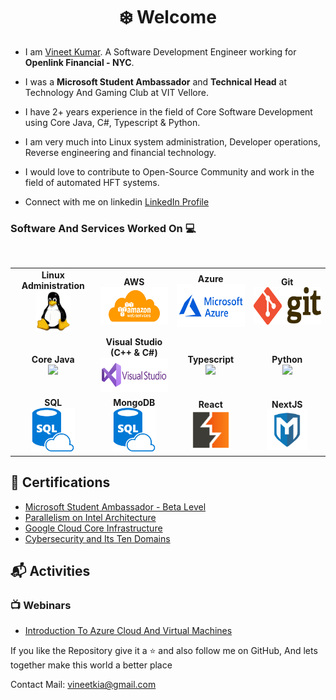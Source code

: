 <h1 align="center"> ❄️ Welcome </h1>


* I am [Vineet Kumar](https://www.linkedin.com/in/-vineet/). A Software Development Engineer working for <b>Openlink Financial - NYC</b>.

* I was a <b>Microsoft Student Ambassador</b> and <b>Technical Head</b> at Technology And Gaming Club at VIT Vellore.

* I have 2+ years experience in the field of Core Software Development using Core Java, C#, Typescript & Python.
  
* I am very much into Linux system administration, Developer operations, Reverse engineering and financial technology.
  
* I would love to contribute to Open-Source Community and work in the field of automated HFT systems.

* Connect with me on linkedin [LinkedIn Profile](https://www.linkedin.com/in/-vineet/)

### Software And Services Worked On :computer:

<br>
<table>
<tbody>
<tr>

  <td align="center" width="20%">
    <span><b><center>Linux Administration</center></b></span> 
    <img height=65px src="https://raw.githubusercontent.com/vineetkia/vineetkia/main/LOGO/Linux.png"> 
  </td>
  <td align="center" width="20%">
    <span><b><center>AWS</center></b></span> 
    <img height=60px src="https://raw.githubusercontent.com/vineetkia/vineetkia/main/LOGO/AWS.png"> 
  </td>
  <td align="center" width="20%">
    <span><b><center>Azure</center></b></span> 
    <img height=69px src="https://raw.githubusercontent.com/vineetkia/vineetkia/main/LOGO/Azure.png"> 
  </td>
  <td align="center" width="20%">
    <span><b><center>Git</center></b></span> 
    <img height=60px src="https://raw.githubusercontent.com/vineetkia/vineetkia/main/LOGO/Git.png"> 
  </td>

</tr>
<tr>
  <td align="center" width="20%">
    <span><b><center>Core Java</center></b></span> 
    <img height=75px src="https://brandslogos.com/wp-content/uploads/images/large/java-logo-1.png"> 
  </td>
  <td align="center" width="20%">
    <span><b><center>Visual Studio (C++ & C#)</center></b></span> 
    <img height=55px src="https://raw.githubusercontent.com/vineetkia/vineetkia/main/LOGO/Visual%20Studio.png"> 
  </td>
  <td align="center" width="20%">
    <span><b><center>Typescript</center></b></span> 
    <img height=65px src="https://cdn.iconscout.com/icon/free/png-512/free-typescript-3521774-2945272.png"> 
  </td>
  <td align="center" width="20%">
    <span><b><center>Python</center></b></span> 
    <img height=65px src="https://upload.wikimedia.org/wikipedia/commons/thumb/f/f8/Python_logo_and_wordmark.svg/972px-Python_logo_and_wordmark.svg.png"> 
  </td>
</tr>

<tr>
  <td align="center" width="20%">
    <span><b><center>SQL</center></b></span> 
    <img height=70px src="https://raw.githubusercontent.com/vineetkia/vineetkia/main/LOGO/SQL.png"> 
  </td>
  <td align="center" width="20%">
    <span><b><center>MongoDB</center></b></span> 
    <img height=70px src="https://raw.githubusercontent.com/vineetkia/vineetkia/main/LOGO/SQL.png"> 
  </td>
  <td align="center" width="20%">
    <span><b><center>React</center></b></span> 
    <img height=65px src="https://raw.githubusercontent.com/vineetkia/vineetkia/main/LOGO/BurpSuite.png"> 
  </td>
  <td align="center" width="20%">
    <span><b><center>NextJS</center></b></span> 
    <img height=65px src="https://raw.githubusercontent.com/vineetkia/vineetkia/main/LOGO/Metasploit.png"> 
  </td>
</tr>
</tbody>
</table>
 
## :scroll: Certifications

- [Microsoft Student Ambassador - Beta Level](https://studentambassadors.microsoft.com/certificate/8995e659-7865-4812-8533-7c5d7b2fa2f8)
- [Parallelism on Intel Architecture](https://www.coursera.org/account/accomplishments/verify/W6L5AWMYBXJB)
- [Google Cloud Core Infrastructure](https://www.coursera.org/account/accomplishments/records/3M6GK49TTDUR) 
- [Cybersecurity and Its Ten Domains](https://www.coursera.org/account/accomplishments/verify/PHQKZPG9GRDN) 

## :mailbox_with_mail: Activities 

### :tv: Webinars
- [Introduction To Azure Cloud And Virtual Machines](https://youtu.be/RHS85A63KIE)

If you like the Repository give it a :star: and also follow me on GitHub, And lets together make this world a better place<br>

Contact Mail: [vineetkia@gmail.com](mailto:vineetkia@gmail.com)
